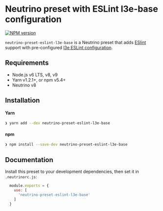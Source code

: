 # Neutrino preset with ESLint l3e-base configuration
[![NPM version][npm-image]][npm-url]

`neutrino-preset-eslint-l3e-base` is a Neutrino preset that adds
[ESlint][eslint] support with pre-configured
[l3e ESLint configuration][eslint-config-l3e-base].

## Requirements

- Node.js v6 LTS, v8, v9
- Yarn v1.2.1+, or npm v5.4+
- Neutrino v8

## Installation

#### Yarn

```bash
❯ yarn add --dev neutrino-preset-eslint-l3e-base
```

#### npm

```bash
❯ npm install --save-dev neutrino-preset-eslint-l3e-base
```

## Documentation

Install this preset to your development dependencies, then set it in
`.neutrinorc.js`:

```js
  module.exports = {
    use: [
      'neutrino-preset-eslint-l3e-base'
    ]
  }
```

[eslint]: https://eslint.org/
[eslint-config-l3e-base]: https://github.com/l3e/eslint-config-l3e-base
[npm-image]: https://img.shields.io/npm/v/neutrino-preset-eslint-l3e-base.svg
[npm-url]: https://npmjs.org/package/neutrino-preset-eslint-l3e-base
